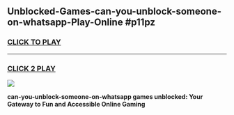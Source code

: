 
## Unblocked-Games-can-you-unblock-someone-on-whatsapp-Play-Online #p11pz
<h3>
<a href="https://news.freeplayer.one?title=can-you-unblock-someone-on-whatsapp&ref=3">CLICK TO PLAY</a></h3>
<hr>

<h3>
<a href="https://news.freeplayer.one?title=can-you-unblock-someone-on-whatsapp&ref=3">CLICK 2 PLAY</a>
  
</h3>

<a href="https://news.freeplayer.one?title=can-you-unblock-someone-on-whatsapp&ref=3"><img src="https://clearcache.store/games.png"></a>


**can-you-unblock-someone-on-whatsapp games unblocked: Your Gateway to Fun and Accessible Online Gaming**
